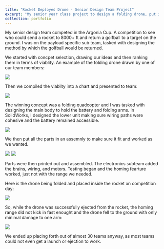 ```yaml
---
title: "Rocket Deployed Drone - Senior Design Team Project"
excerpt: "My senior year class project to design a folding drone, put it inside and rocket, and send it to 8000 ft. <br/><img src='/images/PayloadFullRender.JPG'>"
collection: portfolio
---
```


My senior design team competed in the Argonia Cup. A competition to see who could send a rocket to 8000+ ft and return a golfball to a target on the ground.
I was on the payload specific sub team, tasked with designing the method by which the golfball would be returned.

We started with concpet selection, drawing our ideas and then ranking them in terms of viablity. An example of the folding drone drawn by one of our team members:

<img src='/images/FoldingDrone.JPG'>

Then we compiled the viablity into a chart and presented to team:

<img src='/images/ConceptSelection.JPG'>

The winning concept was a folding quadcopter and I was tasked with designing the main body to hold the battery and folding arms.
In SolidWorks, I designed the lower unit making sure wiring paths were cohesive and the battery remained accessible.

<img src='/images/LowerBody.JPG'>

 We then put all the parts in an assemnly to make sure it fit and worked as we wanted.

<img src='/images/PayloadFullRender.JPG'>
<img src='/images/FullAssemblyMotionColorHD.gif'>

Parts were then printed out and assembled. The electronics subteam added the brains, wiring, and motors. Testing began and the homing fearture worked, just not with the range we needed. 

Here is the drone being folded and placed inside the rocket on competition day:

<img src='/images/IntoRocket.jpg'>

So, while the drone was successfully ejected from the rocket, the homing range did not kick in fast enought and the drone fell to the ground with only minimal damage to one arm:

<img src='/images/OnGround.jpg'>

We ended up placing forth out of almost 30 teams anyway, as most teams could not even get a launch or ejection to work.
